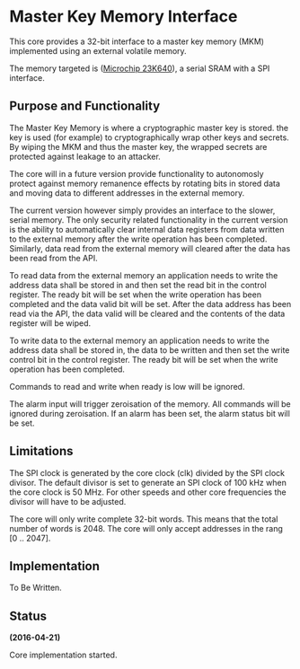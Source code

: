 # Master Key Memory Interface #
This core provides a 32-bit interface to a master key memory (MKM)
implemented using an external volatile memory.

The memory targeted is
([Microchip 23K640](https://www.microchip.com/wwwproducts/en/23K640)), a
serial SRAM with a SPI interface.

## Purpose and Functionality ##
The Master Key Memory is where a cryptographic master key is stored. the
key is used (for example) to cryptographically wrap other keys and
secrets. By wiping the MKM and thus the master key, the wrapped secrets
are protected against leakage to an attacker.

The core will in a future version provide functionality to autonomosly
protect against memory remanence effects by rotating bits in stored data
and moving data to different addresses in the external memory.

The current version however simply provides an interface to the slower,
serial memory. The only security related functionality in the current
version is the ability to automatically clear internal data registers
from data written to the external memory after the write operation has
been completed. Similarly, data read from the external memory will
cleared after the data has been read from the API.

To read data from the external memory an application needs to write the
address data shall be stored in and then set the read bit in the control
register. The ready bit will be set when the write operation has been
completed and the data valid bit will be set. After the data address has
been read via the API, the data valid will be cleared and the contents
of the data register will be wiped.

To write data to the external memory an application needs to write the
address data shall be stored in, the data to be written and then set the
write control bit in the control register. The ready bit will be set
when the write operation has been completed.

Commands to read and write when ready is low will be ignored.

The alarm input will trigger zeroisation of the memory. All commands
will be ignored during zeroisation. If an alarm has been set, the alarm
status bit will be set.


## Limitations ##
The SPI clock is generated by the core clock (clk) divided by the
SPI clock divisor. The default divisor is set to generate an SPI clock
of 100 kHz when the core clock is 50 MHz. For other speeds and other
core frequencies the divisor will have to be adjusted.

The core will only write complete 32-bit words. This means that the
total number of words is 2048. The core will only accept addresses in
the rang [0 .. 2047].


## Implementation ##

To Be Written.


## Status ##

**(2016-04-21)**

Core implementation started.
